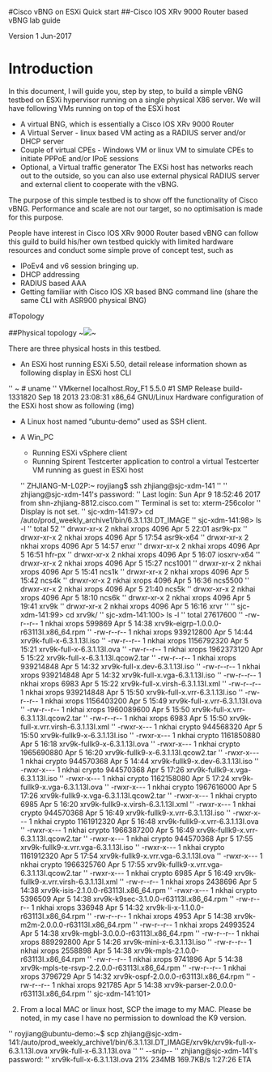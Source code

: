 #Cisco vBNG on ESXi Quick start
##-Cisco IOS XRv 9000 Router based vBNG lab guide

Version 1
Jun-2017





# Introduction

In this document, I will guide you, step by step, to build a simple vBNG testbed on ESXi hypervisor running on a single physical X86 server.
We will have following VMs running on top of the ESXi host
- A virtual BNG, which is essentially a Cisco IOS XRv 9000 Router
- A Virtual Server  - linux based VM acting as a RADIUS server and/or DHCP server
- Couple of virtual CPEs - Windows VM or linux VM to simulate CPEs to initiate PPPoE and/or IPoE sessions
- Optional, a Virtual traffic generator
The EXSi host has networks reach out to the outside, so you can also use external physical RADIUS server and external client to cooperate with the vBNG.

The purpose of this simple testbed is to show off the functionality of Cisco vBNG. Performance and scale are not our target, so no optimisation is made for this purpose.

People have interest in Cisco IOS XRv 9000 Router based vBNG can follow this guild to build his/her own testbed quickly with limited hardware resources and conduct some simple prove of concept test, such as
- IPoEv4 and v6 session bringing up.
- DHCP addressing 
- RADIUS based AAA
- Getting familiar with Cisco IOS XR based BNG command line (share the same CLI with ASR900 physical BNG)


#Topology

##Physical topology
~<img src="https://docs.google.com/drawings/d/17lqMl8q18DxynflSm5A-zUcHKJ8EonfUGIHre9vJFyI/pub?w=960&amp;h=720">~

There are three physical hosts in this testbed.	
- An ESXi host running ESXi 5.50, detail release information shown as following display in ESXi host CLI

'' ~ # uname
'' VMkernel localhost.Roy_F1 5.5.0 #1 SMP Release build-1331820 Sep 18 2013 23:08:31 x86_64 GNU/Linux
Hardware configuration of the ESXi host show as following
(img) 
- A Linux host named “ubuntu-demo” used as SSH client.
- A Win\_PC
	- Running ESXi vSphere client
	- Running Spirent Testcerter application to control a virtual Testcerter VM running as guest in ESXi host
	
	
	'' ZHJIANG-M-L02P:~ royjiang$ ssh zhjiang@sjc-xdm-141
'' '' zhjiang@sjc-xdm-141's password:
'' Last login: Sun Apr  9 18:52:46 2017 from shn-zhjiang-8812.cisco.com
'' Terminal is set to: xterm-256color
'' Display is not set.
'' sjc-xdm-141:97> cd /auto/prod_weekly_archive1/bin/6.3.1.13I.DT_IMAGE
'' sjc-xdm-141:98> ls -l
'' total 52
'' drwxr-xr-x 2 nkhai xrops 4096 Apr  5 22:01 asr9k-px
'' drwxr-xr-x 2 nkhai xrops 4096 Apr  5 17:54 asr9k-x64
'' drwxr-xr-x 2 nkhai xrops 4096 Apr  5 14:57 enxr
'' drwxr-xr-x 2 nkhai xrops 4096 Apr  5 16:51 hfr-px
'' drwxr-xr-x 2 nkhai xrops 4096 Apr  5 16:07 iosxrv-x64
'' drwxr-xr-x 2 nkhai xrops 4096 Apr  5 15:27 ncs1001
'' drwxr-xr-x 2 nkhai xrops 4096 Apr  5 15:41 ncs1k
'' drwxr-xr-x 2 nkhai xrops 4096 Apr  5 15:42 ncs4k
'' drwxr-xr-x 2 nkhai xrops 4096 Apr  5 16:36 ncs5500
'' drwxr-xr-x 2 nkhai xrops 4096 Apr  5 21:40 ncs5k
'' drwxr-xr-x 2 nkhai xrops 4096 Apr  5 18:10 ncs6k
'' drwxr-xr-x 2 nkhai xrops 4096 Apr  5 19:41 xrv9k
'' drwxr-xr-x 2 nkhai xrops 4096 Apr  5 16:16 xrvr
'' 
'' sjc-xdm-141:99> cd xrv9k/
'' sjc-xdm-141:100> ls -l
'' total 27617600
'' -rw-r--r-- 1 nkhai xrops      599869 Apr  5 14:38 xrv9k-eigrp-1.0.0.0-r63113I.x86_64.rpm
'' -rw-r--r-- 1 nkhai xrops   939212800 Apr  5 14:44 xrv9k-full-x-6.3.1.13I.iso
'' -rw-r--r-- 1 nkhai xrops  1156792320 Apr  5 15:21 xrv9k-full-x-6.3.1.13I.ova
'' -rw-r--r-- 1 nkhai xrops  1962373120 Apr  5 15:22 xrv9k-full-x-6.3.1.13I.qcow2.tar
'' -rw-r--r-- 1 nkhai xrops   939214848 Apr  5 14:32 xrv9k-full-x.dev-6.3.1.13I.iso
'' -rw-r--r-- 1 nkhai xrops   939214848 Apr  5 14:32 xrv9k-full-x.vga-6.3.1.13I.iso
'' -rw-r--r-- 1 nkhai xrops        6983 Apr  5 15:22 xrv9k-full-x.virsh-6.3.1.13I.xml
'' -rw-r--r-- 1 nkhai xrops   939214848 Apr  5 15:50 xrv9k-full-x.vrr-6.3.1.13I.iso
'' -rw-r--r-- 1 nkhai xrops  1156403200 Apr  5 15:49 xrv9k-full-x.vrr-6.3.1.13I.ova
'' -rw-r--r-- 1 nkhai xrops  1960089600 Apr  5 15:50 xrv9k-full-x.vrr-6.3.1.13I.qcow2.tar
'' -rw-r--r-- 1 nkhai xrops        6983 Apr  5 15:50 xrv9k-full-x.vrr.virsh-6.3.1.13I.xml
'' -rwxr-x--- 1 nkhai crypto  944568320 Apr  5 15:50 xrv9k-fullk9-x-6.3.1.13I.iso
'' -rwxr-x--- 1 nkhai crypto 1161850880 Apr  5 16:18 xrv9k-fullk9-x-6.3.1.13I.ova
'' -rwxr-x--- 1 nkhai crypto 1965690880 Apr  5 16:20 xrv9k-fullk9-x-6.3.1.13I.qcow2.tar
'' -rwxr-x--- 1 nkhai crypto  944570368 Apr  5 14:44 xrv9k-fullk9-x.dev-6.3.1.13I.iso
'' -rwxr-x--- 1 nkhai crypto  944570368 Apr  5 17:26 xrv9k-fullk9-x.vga-6.3.1.13I.iso
'' -rwxr-x--- 1 nkhai crypto 1162158080 Apr  5 17:24 xrv9k-fullk9-x.vga-6.3.1.13I.ova
'' -rwxr-x--- 1 nkhai crypto 1967616000 Apr  5 17:26 xrv9k-fullk9-x.vga-6.3.1.13I.qcow2.tar
'' -rwxr-x--- 1 nkhai crypto       6985 Apr  5 16:20 xrv9k-fullk9-x.virsh-6.3.1.13I.xml
'' -rwxr-x--- 1 nkhai crypto  944570368 Apr  5 16:49 xrv9k-fullk9-x.vrr-6.3.1.13I.iso
'' -rwxr-x--- 1 nkhai crypto 1161912320 Apr  5 16:48 xrv9k-fullk9-x.vrr-6.3.1.13I.ova
'' -rwxr-x--- 1 nkhai crypto 1966387200 Apr  5 16:49 xrv9k-fullk9-x.vrr-6.3.1.13I.qcow2.tar
'' -rwxr-x--- 1 nkhai crypto  944570368 Apr  5 17:55 xrv9k-fullk9-x.vrr.vga-6.3.1.13I.iso
'' -rwxr-x--- 1 nkhai crypto 1161912320 Apr  5 17:54 xrv9k-fullk9-x.vrr.vga-6.3.1.13I.ova
'' -rwxr-x--- 1 nkhai crypto 1966325760 Apr  5 17:55 xrv9k-fullk9-x.vrr.vga-6.3.1.13I.qcow2.tar
'' -rwxr-x--- 1 nkhai crypto       6985 Apr  5 16:49 xrv9k-fullk9-x.vrr.virsh-6.3.1.13I.xml
'' -rw-r--r-- 1 nkhai xrops     2438696 Apr  5 14:38 xrv9k-isis-2.1.0.0-r63113I.x86_64.rpm
'' -rwxr-x--- 1 nkhai crypto    5396509 Apr  5 14:38 xrv9k-k9sec-3.1.0.0-r63113I.x86_64.rpm
'' -rw-r--r-- 1 nkhai xrops      336948 Apr  5 14:32 xrv9k-li-x-1.1.0.0-r63113I.x86_64.rpm
'' -rw-r--r-- 1 nkhai xrops        4953 Apr  5 14:38 xrv9k-m2m-2.0.0.0-r63113I.x86_64.rpm
'' -rw-r--r-- 1 nkhai xrops    24993524 Apr  5 14:38 xrv9k-mgbl-3.0.0.0-r63113I.x86_64.rpm
'' -rw-r--r-- 1 nkhai xrops   889292800 Apr  5 14:26 xrv9k-mini-x-6.3.1.13I.iso
'' -rw-r--r-- 1 nkhai xrops     2558898 Apr  5 14:38 xrv9k-mpls-2.1.0.0-r63113I.x86_64.rpm
'' -rw-r--r-- 1 nkhai xrops     9741896 Apr  5 14:38 xrv9k-mpls-te-rsvp-2.2.0.0-r63113I.x86_64.rpm
'' -rw-r--r-- 1 nkhai xrops     3796729 Apr  5 14:32 xrv9k-ospf-2.0.0.0-r63113I.x86_64.rpm
'' -rw-r--r-- 1 nkhai xrops      921785 Apr  5 14:38 xrv9k-parser-2.0.0.0-r63113I.x86_64.rpm
'' sjc-xdm-141:101>

2. From a local MAC or linux host, SCP the image to my MAC. Please be noted, in my case I have no permission to download the K9 version. 



'' royjiang@ubuntu-demo:~$ scp zhjiang@sjc-xdm-141:/auto/prod_weekly_archive1/bin/6.3.1.13I.DT_IMAGE/xrv9k/xrv9k-full-x-6.3.1.13I.ova xrv9k-full-x-6.3.1.13I.ova
'' 
''   --snip-- 
'' zhjiang@sjc-xdm-141's password:
'' xrv9k-full-x-6.3.1.13I.ova                                                                                                                                                                                                                   21%  234MB 169.7KB/s 1:27:26 ETA
